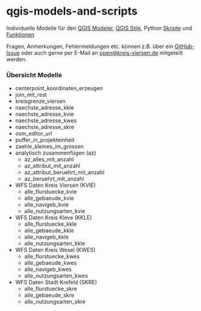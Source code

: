 # qgis-models-and-scripts
Individuelle Modelle für den [QGIS Modeler](https://docs.qgis.org/latest/de/docs/user_manual/processing/modeler.html), [QGIS Stile](https://docs.qgis.org/latest/de/docs/user_manual/appendices/qgis_file_formats.html?highlight=qml#qml-the-qgis-style-file-format), Python [Skripte](https://docs.qgis.org/latest/de/docs/user_manual/processing/scripts.html) und [Funktionen](https://docs.qgis.org/latest/de/docs/user_manual/working_with_vector/expression.html#function-editor)

Fragen, Anmerkungen, Fehlermeldungen etc. können z.B. über ein [GitHub-Issue](https://github.com/kreis-viersen/qgis-models-and-scripts/issues) oder auch gerne per E-Mail an [open@kreis-viersen.de](mailto:open@kreis-viersen.de) mitgeteilt werden.

### Übersicht Modelle

- centerpoint_koordinaten_erzeugen
- join_mit_rest
- kreisgrenze_viersen
- naechste_adresse_kkle
- naechste_adresse_kvie
- naechste_adresse_kwes
- naechste_adresse_skre
- osm_editor_url
- puffer_in_projekteinheit
- zaehle_kleines_im_grossen
- analytisch zusammenfügen (az)
  - az_alles_mit_anzahl
  - az_attribut_mit_anzahl
  - az_attribut_beruehrt_mit_anzahl
  - az_beruehrt_mit_anzahl
- WFS Daten Kreis Viersen (KVIE)
  - alle_flurstuecke_kvie
  - alle_gebaeude_kvie
  - alle_navigeb_kvie
  - alle_nutzungsarten_kvie
- WFS Daten Kreis Kleve (KKLE)
  - alle_flurstuecke_kkle
  - alle_gebaeude_kkle
  - alle_navigeb_kkle
  - alle_nutzungsarten_kkle
- WFS Daten Kreis Wesel (KWES)
  - alle_flurstuecke_kwes
  - alle_gebaeude_kwes
  - alle_navigeb_kwes
  - alle_nutzungsarten_kwes
- WFS Daten Stadt Krefeld (SKRE)
  - alle_flurstuecke_skre
  - alle_gebaeude_skre
  - alle_nutzungsarten_skre